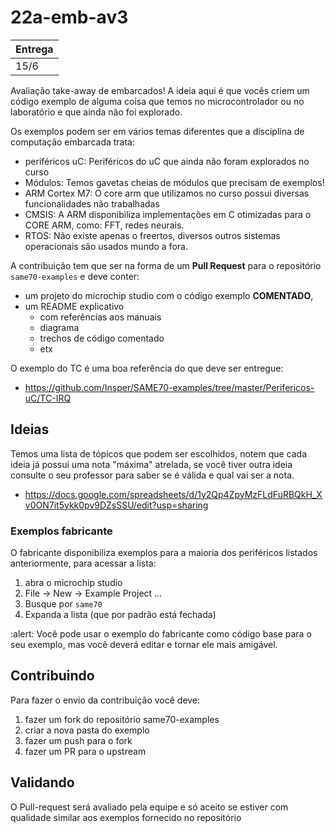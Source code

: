 # 22a-emb-av3

| Entrega |
|---------|
| 15/6    |

Avaliação take-away de embarcados! A ideia aqui é que vocês criem um código exemplo de alguma coisa que temos no microcontrolador ou no laboratório e que ainda não foi explorado. 

Os exemplos podem ser em vários temas diferentes que a disciplina de computação embarcada trata: 

- periféricos uC: Periféricos do uC que ainda não foram explorados no curso
- Módulos: Temos gavetas cheias de módulos que precisam de exemplos!
- ARM Cortex M7: O core arm que utilizamos no curso possui diversas funcionalidades não trabalhadas
- CMSIS: A ARM disponibiliza implementações em C otimizadas para o CORE ARM, como: FFT, redes neurais.
- RTOS: Não existe apenas o freertos, diversos outros sistemas operacionais são usados mundo a fora.

A contribuição tem que ser na forma de um **Pull Request** para o repositório `same70-examples` e deve conter:

- um projeto do microchip studio com o código exemplo **COMENTADO**,
- um README explicativo
    - com referências aos manuais
    - diagrama 
    - trechos de código comentado
    - etx
    
O exemplo do TC é uma boa referência do que deve ser entregue:

- https://github.com/Insper/SAME70-examples/tree/master/Perifericos-uC/TC-IRQ

## Ideias

Temos uma lista de tópicos que podem ser escolhidos, notem que cada ideia já possui uma nota "máxima" atrelada, se você tiver outra ideia consulte o seu professor para saber se é válida e qual vai ser a nota.

- https://docs.google.com/spreadsheets/d/1y2Qp4ZpyMzFLdFuRBQkH_Xv0ON7it5ykk0pv9DZsSSU/edit?usp=sharing

### Exemplos fabricante

O fabricante disponibiliza exemplos para a maioria dos periféricos listados anteriormente, para acessar a lista:

1. abra o microchip studio
1. File -> New -> Example Project ...
1. Busque por `same70`
1. Expanda a lista (que por padrão está fechada)

:alert: Você pode usar o exemplo do fabricante como código base para o seu exemplo, mas você deverá editar e tornar ele mais amigável.

## Contribuindo

Para fazer o envio da contribuição você deve:

1. fazer um fork do repositório same70-examples
1. criar a nova pasta do exemplo
1. fazer um push para o fork
1. fazer um PR para o upstream 

## Validando

O Pull-request será avaliado pela equipe e só aceito se estiver com qualidade similar aos exemplos fornecido no repositório 
